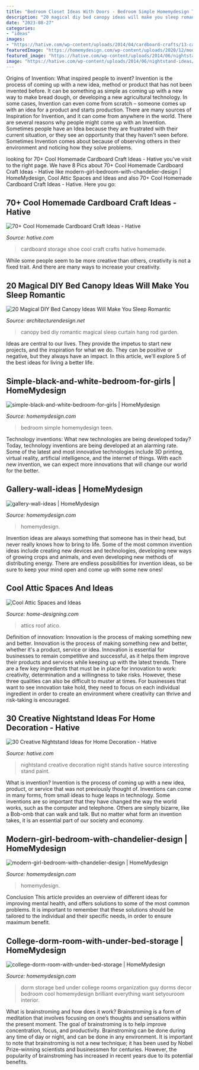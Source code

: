 ```yaml
---
title: "Bedroom Closet Ideas With Doors - Bedroom Simple Homemydesign Teen"
description: "20 magical diy bed canopy ideas will make you sleep romantic"
date: "2023-08-27"
categories:
- "ideas"
images:
- "https://hative.com/wp-content/uploads/2014/04/cardboard-crafts/13-cardboard-shoe-storage.jpg"
featuredImage: "https://homemydesign.com/wp-content/uploads/2020/12/modern-girl-bedroom-with-chandelier-design.jpg"
featured_image: "https://hative.com/wp-content/uploads/2014/06/nightstand-ideas/26-creative-nightstand-ideas.jpg"
image: "https://hative.com/wp-content/uploads/2014/06/nightstand-ideas/26-creative-nightstand-ideas.jpg"
---
```



Origins of Invention: What inspired people to invent?
Invention is the process of coming up with a new idea, method or product that has not been invented before. It can be something as simple as coming up with a new way to make bread dough, or developing a new agricultural technology. In some cases, Invention can even come from scratch – someone comes up with an idea for a product and starts production. There are many sources of Inspiration for Invention, and it can come from anywhere in the world.
There are several reasons why people might come up with an Invention. Sometimes people have an Idea because they are frustrated with their current situation, or they see an opportunity that they haven't seen before. Sometimes Invention comes about because of observing others in their environment and noticing how they solve problems.

	

		
looking for 70+ Cool Homemade Cardboard Craft Ideas - Hative you've visit to the right page. We have 8 Pics about 70+ Cool Homemade Cardboard Craft Ideas - Hative like modern-girl-bedroom-with-chandelier-design | HomeMydesign, Cool Attic Spaces and Ideas and also 70+ Cool Homemade Cardboard Craft Ideas - Hative. Here you go:
		
    
## 70+ Cool Homemade Cardboard Craft Ideas - Hative

<img loading=lazy src="https://hative.com/wp-content/uploads/2014/04/cardboard-crafts/13-cardboard-shoe-storage.jpg" onerror="this.onerror=null;this.src='https://tse3.mm.bing.net/th?id=OIP.9Pa96wJwxVCW1WZjrLNPSAHaI0&amp;pid=15.1';" alt="70+ Cool Homemade Cardboard Craft Ideas - Hative">

_Source: hative.com_

>cardboard storage shoe cool craft crafts hative homemade. 

	

While some people seem to be more creative than others, creativity is not a fixed trait. And there are many ways to increase your creativity.

    
## 20 Magical DIY Bed Canopy Ideas Will Make You Sleep Romantic

<img loading=lazy src="http://cdn.architecturendesign.net/wp-content/uploads/2015/07/AD-DIY-Bed-Canopy-7.jpg" onerror="this.onerror=null;this.src='https://tse2.mm.bing.net/th?id=OIP.LZTqIm2eGwprtgqTZqKl4QHaLH&amp;pid=15.1';" alt="20 Magical DIY Bed Canopy Ideas Will Make You Sleep Romantic">

_Source: architecturendesign.net_

>canopy bed diy romantic magical sleep curtain hang rod garden. 

	

Ideas are central to our lives. They provide the impetus to start new projects, and the inspiration for what we do. They can be positive or negative, but they always have an impact. In this article, we'll explore 5 of the best ideas for living a better life.

    
## Simple-black-and-white-bedroom-for-girls | HomeMydesign

<img loading=lazy src="https://homemydesign.com/wp-content/uploads/2016/08/simple-black-and-white-bedroom-for-girls.jpg" onerror="this.onerror=null;this.src='https://tse4.mm.bing.net/th?id=OIP.s2yNzCoMZ1Fk4qlrNjXNqAHaKS&amp;pid=15.1';" alt="simple-black-and-white-bedroom-for-girls | HomeMydesign">

_Source: homemydesign.com_

>bedroom simple homemydesign teen. 

	

Technology inventions: What new technologies are being developed today?
Today, technology inventions are being developed at an alarming rate. Some of the latest and most innovative technologies include 3D printing, virtual reality, artificial intelligence, and the internet of things. With each new invention, we can expect more innovations that will change our world for the better.

    
## Gallery-wall-ideas | HomeMydesign

<img loading=lazy src="https://homemydesign.com/wp-content/uploads/2014/02/gallery-wall-ideas.jpg" onerror="this.onerror=null;this.src='https://tse4.mm.bing.net/th?id=OIP.FPCqJx4xX9yQXvwrJOba2QHaJ4&amp;pid=15.1';" alt="gallery-wall-ideas | HomeMydesign">

_Source: homemydesign.com_

>homemydesign. 

	

Invention ideas are always something that someone has in their head, but never really knows how to bring to life. Some of the most common invention ideas include creating new devices and technologies, developing new ways of growing crops and animals, and even developing new methods of distributing energy. There are endless possibilities for invention ideas, so be sure to keep your mind open and come up with some new ones!

    
## Cool Attic Spaces And Ideas

<img loading=lazy src="http://cdn.home-designing.com/wp-content/uploads/2010/04/9-attic-space.jpg" onerror="this.onerror=null;this.src='https://tse4.mm.bing.net/th?id=OIP.u3XQvYPzmrrDRLJQ5BXOBQHaJ3&amp;pid=15.1';" alt="Cool Attic Spaces and Ideas">

_Source: home-designing.com_

>attics roof atico. 

	

Definition of innovation: Innovation is the process of making something new and better.
Innovation is the process of making something new and better, whether it's a product, service or idea. Innovation is essential for businesses to remain competitive and successful, as it helps them improve their products and services while keeping up with the latest trends.
There are a few key ingredients that must be in place for innovation to work: creativity, determination and a willingness to take risks. However, these three qualities can also be difficult to muster at times. For businesses that want to see innovation take hold, they need to focus on each individual ingredient in order to create an environment where creativity can thrive and risk-taking is encouraged.

    
## 30 Creative Nightstand Ideas For Home Decoration - Hative

<img loading=lazy src="https://hative.com/wp-content/uploads/2014/06/nightstand-ideas/26-creative-nightstand-ideas.jpg" onerror="this.onerror=null;this.src='https://tse4.mm.bing.net/th?id=OIP.Kpn5D3Uffo6GMB_cUI4ZAAHaJ4&amp;pid=15.1';" alt="30 Creative Nightstand Ideas for Home Decoration - Hative">

_Source: hative.com_

>nightstand creative decoration night stands hative source interesting stand paint. 

	

What is invention?
Invention is the process of coming up with a new idea, product, or service that was not previously thought of. Inventions can come in many forms, from small ideas to huge leaps in technology. Some inventions are so important that they have changed the way the world works, such as the computer and telephone. Others are simply bizarre, like a Bob-omb that can walk and talk. But no matter what form an invention takes, it is an essential part of our society and economy.

    
## Modern-girl-bedroom-with-chandelier-design | HomeMydesign

<img loading=lazy src="https://homemydesign.com/wp-content/uploads/2020/12/modern-girl-bedroom-with-chandelier-design.jpg" onerror="this.onerror=null;this.src='https://tse1.mm.bing.net/th?id=OIP.H9fYfi5-LKGzLxBSyGZBhQHaLG&amp;pid=15.1';" alt="modern-girl-bedroom-with-chandelier-design | HomeMydesign">

_Source: homemydesign.com_

>homemydesign. 

	

Conclusion
This article provides an overview of different ideas for improving mental health, and offers solutions to some of the most common problems. It is important to remember that these solutions should be tailored to the individual and their specific needs, in order to ensure maximum benefit.

    
## College-dorm-room-with-under-bed-storage | HomeMydesign

<img loading=lazy src="https://homemydesign.com/wp-content/uploads/2018/02/college-dorm-room-with-under-bed-storage.jpg" onerror="this.onerror=null;this.src='https://tse1.mm.bing.net/th?id=OIP.RPDwmt3RNCHjCWy9tMs_JQHaL7&amp;pid=15.1';" alt="college-dorm-room-with-under-bed-storage | HomeMydesign">

_Source: homemydesign.com_

>dorm storage bed under college rooms organization guy dorms decor bedroom cool homemydesign brilliant everything want setyouroom interior. 

	

What is brainstroming and how does it work?
Brainstroming is a form of meditation that involves focusing on one’s thoughts and sensations within the present moment. The goal of brainstroming is to help improve concentration, focus, and productivity. Brainstroming can be done during any time of day or night, and can be done in any environment. It is important to note that brainstroming is not a new technique; it has been used by Nobel Prize-winning scientists and businessmen for centuries. However, the popularity of brainstroming has increased in recent years due to its potential benefits.

